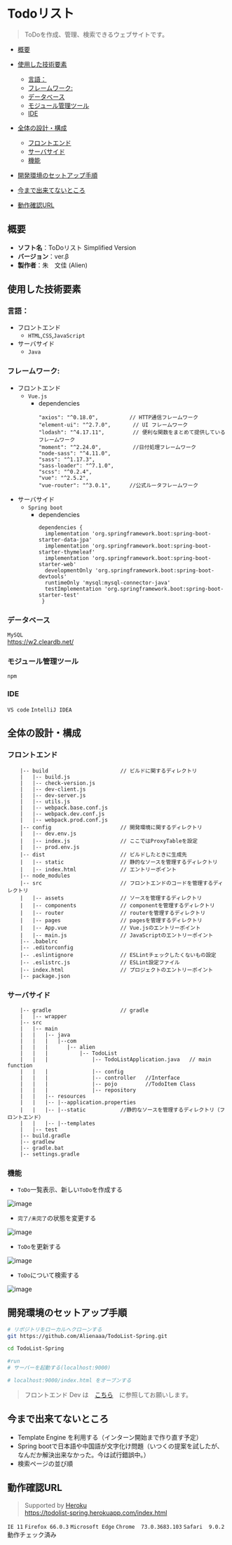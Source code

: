 Todoリスト
===
> ToDoを作成、管理、検索できるウェブサイトです。

* [概要](#概要)
* [使用した技術要素](#使用した技術要素)
  * [言語：](#言語)
  * [フレームワーク:](#フレームワーク)
  * [データベース](#データベース)
  * [モジュール管理ツール](#モジュール管理ツール)
  * [IDE](#ide)
* [全体の設計・構成](#全体の設計構成)
  * [フロントエンド](#フロントエンド)
  * [サーバサイド](#サーバサイド)
  * [機能](#機能)
  
* [開発環境のセットアップ手順](#開発環境のセットアップ手順)
* [今まで出来てないところ](#今まで出来てないところ)
* [動作確認URL](#動作確認url)


## 概要
* **ソフト名**：ToDoリスト Simplified Version
* **バージョン**：ver.β
* **製作者**：朱　文佳 (Alien)

## 使用した技術要素
### 言語：
* フロントエンド
  * `HTML`,`CSS`,`JavaScript`
* サーバサイド
  * `Java`

### フレームワーク:
* フロントエンド
  * `Vue.js`
    * dependencies<br>
        ```
        "axios": "^0.18.0",　　　　　　// HTTP通信フレームワーク
        "element-ui": "^2.7.0",       // UI フレームワーク
        "lodash": "^4.17.11",         // 便利な関数をまとめて提供しているフレームワーク
        "moment": "^2.24.0",          //日付処理フレームワーク
        "node-sass": "^4.11.0",
        "sass": "^1.17.3",
        "sass-loader": "^7.1.0",
        "scss": "^0.2.4",
        "vue": "^2.5.2",
        "vue-router": "^3.0.1",　　　 //公式ルータフレームワーク
        ```
* サーバサイド
  * `Spring boot`
    * dependencies<br>
        ```
        dependencies {
          implementation 'org.springframework.boot:spring-boot-starter-data-jpa'
          implementation 'org.springframework.boot:spring-boot-starter-thymeleaf'
          implementation 'org.springframework.boot:spring-boot-starter-web'
          developmentOnly 'org.springframework.boot:spring-boot-devtools'
          runtimeOnly 'mysql:mysql-connector-java'
          testImplementation 'org.springframework.boot:spring-boot-starter-test'
         }
        ```
### データベース
`MySQL`<br>
https://w2.cleardb.net/

### モジュール管理ツール
`npm`

### IDE
`VS code`
`IntelliJ IDEA`

## 全体の設計・構成
### フロントエンド

        |-- build                       // ビルドに関するディレクトリ
        |   |-- build.js
        |   |-- check-version.js
        |   |-- dev-client.js
        |   |-- dev-server.js
        |   |-- utils.js
        |   |-- webpack.base.conf.js
        |   |-- webpack.dev.conf.js
        |   |-- webpack.prod.conf.js
        |-- config                      // 開発環境に関するディレクトリ
        |   |-- dev.env.js
        |   |-- index.js                // ここではProxyTableを設定
        |   |-- prod.env.js
        |-- dist                        // ビルドしたときに生成先
        |   |-- static                  // 静的なソースを管理するディレクトリ
        |   |-- index.html              // エントリーポイント
        |-- node_modules
        |-- src                         // フロントエンドのコードを管理するディレクトリ
        |   |-- assets                  // ソースを管理するディレクトリ
        |   |-- components              // componentを管理するディレクトリ
        |   |-- router                  // routerを管理するディレクトリ
        |   |-- pages                   // pagesを管理するディレクトリ
        |   |-- App.vue                 // Vue.jsのエントリーポイント
        |   |-- main.js                 // JavaScriptのエントリーポイント
        |-- .babelrc
        |-- .editorconfig
        |-- .eslintignore               // ESLintチェックしたくないもの設定
        |-- .eslistrc.js                // ESLint設定ファイル
        |-- index.html                  // プロジェクトのエントリーポイント
        |-- package.json

### サーバサイド 
        
        |-- gradle                      // gradle
        |   |-- wrapper 
        |-- src                      
        |   |-- main
        |   |   |-- java
        |   |   |   |--com
        |   |   |      |-- alien
        |   |   |          |-- TodoList
        |   |   |              |-- TodoListApplication.java   // main function
        |   |   |              |-- config
        |   |   |              |-- controller   //Interface
        |   |   |              |-- pojo         //TodoItem Class
        |   |   |              |-- repository
        |   |   |-- resources
        |   |   |-- |--application.properties
        |   |   |-- |--static           //静的なソースを管理するディレクトリ（フロントエンド）
        |   |   |-- |--templates
        |   |-- test                
        |-- build.gradle                        
        |-- gradlew
        |-- gradle.bat
        |-- settings.gradle
      

### 機能
* `ToDo`一覧表示、新しい`ToDo`を作成する

![image](https://github.com/Alienaaa/TodoList-Spring/blob/master/Demo_img/addnewtodo.gif)

* `完了/未完了`の状態を変更する

![image](https://github.com/Alienaaa/TodoList-Spring/blob/master/Demo_img/changebutton.gif)

* `ToDo`を更新する

![image](https://github.com/Alienaaa/TodoList-Spring/blob/master/Demo_img/edittodo.gif)

* `ToDo`について検索する

![image](https://github.com/Alienaaa/TodoList-Spring/blob/master/Demo_img/searchfortodo.gif)



## 開発環境のセットアップ手順

``` bash
# リポジトリをローカルへクローンする
git https://github.com/Alienaaa/TodoList-Spring.git

cd TodoList-Spring

#run
# サーバーを起動する(localhost:9000)

# localhost:9000/index.html をオーブンする
```
> フロントエンド Dev は　[こちら](https://github.com/Alienaaa/TodoList-vue)　に参照してお願いします。

## 今まで出来てないところ
* Template Engine を利用する（インターン開始まで作り直す予定）
* Spring bootで日本語や中国語が文字化け問題（いつくの提案を試したが、なんだか解決出来なかった。今は試行錯誤中。）
* 検索ページの並び順
## 動作確認URL
>Supported by [Heroku](https://www.heroku.com/)<br>
https://todolist-spring.herokuapp.com/index.html

`IE 11` `Firefox 66.0.3` `Microsoft Edge` `Chrome  73.0.3683.103` `Safari  9.0.2` 動作チェック済み

